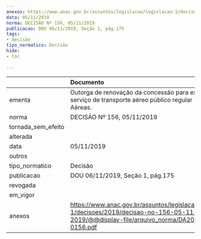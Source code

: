 ```yaml
---
anexos: https://www.anac.gov.br/assuntos/legislacao/legislacao-1/decisoes/2019/decisao-no-156-05-11-2019/@@display-file/arquivo_norma/DA2019-0156.pdf
data: 05/11/2019
norma: DECISÃO Nº 156, 05/11/2019
publicacao: DOU 06/11/2019, Seção 1, pág.175
tags:
- decisão
tipo_normatico: Decisão
hide: 
- toc 
 
---
```


|                    | Documento                                                                                                                                     |
|:-------------------|:----------------------------------------------------------------------------------------------------------------------------------------------|
| ementa             | Outorga de renovação da concessão para exploração de serviço de transporte aéreo público regular - Gol Linhas Aéreas.                         |
| norma              | DECISÃO Nº 156, 05/11/2019                                                                                                                    |
| tornada_sem_efeito |                                                                                                                                               |
| alterada           |                                                                                                                                               |
| data               | 05/11/2019                                                                                                                                    |
| outros             |                                                                                                                                               |
| tipo_normatico     | Decisão                                                                                                                                       |
| publicacao         | DOU 06/11/2019, Seção 1, pág.175                                                                                                              |
| revogada           |                                                                                                                                               |
| em_vigor           |                                                                                                                                               |
| anexos             | https://www.anac.gov.br/assuntos/legislacao/legislacao-1/decisoes/2019/decisao-no-156-05-11-2019/@@display-file/arquivo_norma/DA2019-0156.pdf |
